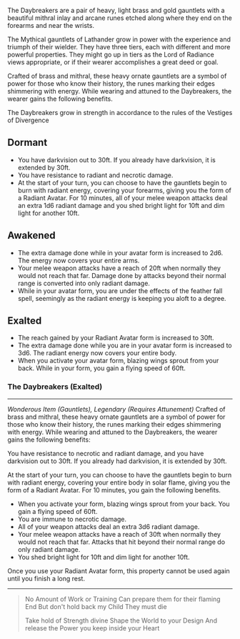 The Daybreakers are a pair of heavy, light brass and gold gauntlets with a beautiful mithral inlay and arcane runes etched along where they end on the forearms and near the wrists.

The Mythical gauntlets of Lathander grow in power with the experience and triumph of their wielder. They have three tiers, each with different and more powerful properties. They might go up in tiers as the Lord of Radiance views appropriate, or if their wearer accomplishes a great deed or goal.

Crafted of brass and mithral, these heavy ornate gauntlets are a symbol of power for those who know their history, the runes marking their edges shimmering with energy. While wearing and attuned to the Daybreakers, the wearer gains the following benefits.

The Daybreakers grow in strength in accordance to the rules of the Vestiges of Divergence
## Dormant

- You have darkvision out to 30ft. If you already have darkvision, it is extended by 30ft.
- You have resistance to radiant and necrotic damage.
- At the start of your turn, you can choose to have the gauntlets begin to burn with radiant energy, covering your forearms, giving you the form of a Radiant Avatar. For 10 minutes, all of your melee weapon attacks deal an extra 1d6 radiant damage and you shed bright light for 10ft and dim light for another 10ft.
## Awakened
- The extra damage done while in your avatar form is increased to 2d6. The energy now covers your entire arms.
- Your melee weapon attacks have a reach of 20ft when normally they would not reach that far. Damage done by attacks beyond their normal range is converted into only radiant damage.
- While in your avatar form, you are under the effects of the feather fall spell, seemingly as the radiant energy is keeping you aloft to a degree.
## Exalted
- The reach gained by your Radiant Avatar form is increased to 30ft.
- The extra damage done while you are in your avatar form is increased to 3d6. The radiant energy now covers your entire body.
- When you activate your avatar form, blazing wings sprout from your back. While in your form, you gain a flying speed of 60ft.
### The Daybreakers (Exalted)
---
*Wonderous Item (Gauntlets), Legendary (Requires Attunement)*
Crafted of brass and mithral, these heavy ornate gauntlets are a symbol of power for those who know their history, the runes marking their edges shimmering with energy. While wearing and attuned to the Daybreakers, the wearer gains the following benefits:

You have resistance to necrotic and radiant damage, and you have darkvision out to 30ft. If you already had darkvision, it is extended by 30ft.

At the start of your turn, you can choose to have the gauntlets begin to burn with radiant energy, covering your entire body in solar flame, giving you the form of a Radiant Avatar. For 10 minutes, you gain the following benefits.

- When you activate your form, blazing wings sprout from your back. You gain a flying speed of 60ft.
- You are immune to necrotic damage.
- All of your weapon attacks deal an extra 3d6 radiant damage.
- Your melee weapon attacks have a reach of 30ft when normally they would not reach that far. Attacks that hit beyond their normal range do only radiant damage.
- You shed bright light for 10ft and dim light for another 10ft.

Once you use your Radiant Avatar form, this property cannot be used again until you finish a long rest.

---
> No Amount of Work or Training
> Can prepare them for their flaming End
> But don't hold back my Child
> They must die
>
> Take hold of Strength divine
> Shape the World to your Design
> And release the Power you keep inside your Heart

